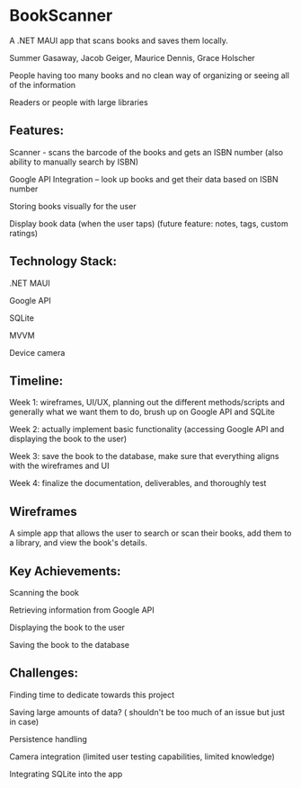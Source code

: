 # BookScanner
A .NET MAUI app that scans books and saves them locally.

Summer Gasaway, Jacob Geiger, Maurice Dennis, Grace Holscher 

People having too many books and no clean way of organizing or seeing all of the information 

Readers or people with large libraries 

## Features: 

Scanner - scans the barcode of the books and gets an ISBN number (also ability to manually search by ISBN) 

Google API Integration – look up books and get their data based on ISBN number 

Storing books visually for the user 

Display book data (when the user taps) (future feature: notes, tags, custom ratings) 

## Technology Stack: 

.NET MAUI 

Google API 

SQLite 

MVVM 

Device camera 

## Timeline: 

  Week 1: wireframes, UI/UX, planning out the different methods/scripts and generally what we want them to do, brush up on Google API and SQLite 

  Week 2: actually implement basic functionality (accessing Google API and displaying the book to the user) 

  Week 3: save the book to the database, make sure that everything aligns with the wireframes and UI 

  Week 4: finalize the documentation, deliverables, and thoroughly test 

## Wireframes 

A simple app that allows the user to search or scan their books, add them to a library, and view the book's details. 

## Key Achievements: 

  Scanning the book 

  Retrieving information from Google API 

  Displaying the book to the user 

  Saving the book to the database 

## Challenges: 

  Finding time to dedicate towards this project 

  Saving large amounts of data? ( shouldn't be too much of an issue but just in case) 

  Persistence handling  

  Camera integration (limited user testing capabilities, limited knowledge) 

  Integrating SQLite into the app 
